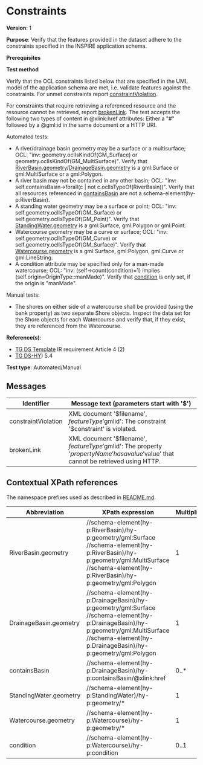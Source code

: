 # Constraints

**Version**: 1

**Purpose**: Verify that the features provided in the dataset adhere to the constraints specified in the INSPIRE application schema.

**Prerequisites**

**Test method**

Verify that the OCL constraints listed below that are specified in the UML model of the application schema are met, i.e. validate features against the constraints. For unmet constraints report [constraintViolation](#constraintViolation). 

For constraints that require retrieving a referenced resource and the resource cannot be retrieved, report [brokenLink](#brokenLink). The test accepts the following two types of content in @xlink:href attributes: Either a "#" followed by a @gml:id in the same document or a HTTP URI.

Automated tests:

* A river/drainage basin geometry may be a surface or a multisurface; OCL: "inv: geometry.oclIsKindOf(GM_Surface) or geometry.oclIsKindOf(GM_MultiSurface)". Verify that [RiverBasin.geometry](#geometryRB)/[DrainageBasin.geometry](#geometryDB) is a gml:Surface or gml:MultiSurface or a gml:Polygon.
* A river basin may not be contained in any other basin; OCL: "inv: self.containsBasin->forall(c | not c.oclIsTypeOf(RiverBasin))". Verify that all resources referenced in [containsBasin](#containsBasin) are not a schema-element(hy-p:RiverBasin).
* A standing water geometry may be a surface or point; OCL: "inv: self.geometry.oclIsTypeOf(GM_Surface) or self.geometry.oclIsTypeOf(GM_Point)". Verify that [StandingWater.geometry](#geometry1) is a gml:Surface, gml:Polygon or gml:Point. 
* Watercourse geometry may be a curve or surface; OCL: "inv: self.geometry.oclIsTypeOf(GM_Curve) or self.geometry.oclIsTypeOf(GM_Surface)". Verify that [Watercourse.geometry](#geometry2) is a gml:Surface, gml:Polygon, gml:Curve or gml:LineString.
* A condition attribute may be specified only for a man-made watercourse; OCL: "inv: (self->count(condition)=1) implies (self.origin=OriginType::manMade)". Verify that [condition](#condition) is only set, if the origin is "manMade".

Manual tests:

* The shores on either side of a watercourse shall be provided (using the bank property) as two separate Shore objects. Inspect the data set for the Shore objects for each Watercourse and verify that, if they exist, they are referenced from the Watercourse.

**Reference(s)**: 

* [TG DS Template](http://inspire.ec.europa.eu/id/ats/data-hy/3.1/hy-n-as/README#ref_TG_DS_tmpl) IR requirement Article 4 (2)
* [TG DS-HY](http://inspire.ec.europa.eu/id/ats/data-hy/3.1/hy-n-as/README#ref_TG_DS_HY)) 5.4

**Test type**: Automated/Manual

## Messages

Identifier  |  Message text (parameters start with '$')
---------------------------------------------------------- | -------------------------------------------------------------------------
constraintViolation <a name="constraintViolation"/>  |  XML document '$filename', $featureType '$gmlid': The constraint '$constraint' is violated.
brokenLink <a name="brokenLink"/>  |  XML document '$filename', $featureType '$gmlid': The property '$propertyName' has a value '$value' that cannot be retrieved using HTTP.

## Contextual XPath references

The namespace prefixes used as described in [README.md](http://inspire.ec.europa.eu/id/ats/data-hy/3.1/hy-p-as/README#namespaces).

Abbreviation                                               |  XPath expression                                       |Multiplicity       |Voidable
---------------------------------------------------------- | ------------------------------------------------------- | ------------------|----------
RiverBasin.geometry <a name="geometryRB"></a> |  //schema-element(hy-p:RiverBasin)/hy-p:geometry/gml:Surface <br> //schema-element(hy-p:RiverBasin)/hy-p:geometry/gml:MultiSurface <br> //schema-element(hy-p:RiverBasin)/hy-p:geometry/gml:Polygon    | 1 | No
DrainageBasin.geometry <a name="geometryDB"></a> |  //schema-element(hy-p:DrainageBasin)/hy-p:geometry/gml:Surface <br> //schema-element(hy-p:DrainageBasin)/hy-p:geometry/gml:MultiSurface <br> //schema-element(hy-p:DrainageBasin)/hy-p:geometry/gml:Polygon   | 1 | No
containsBasin <a name="containsBasin"></a> |  //schema-element(hy-p:DrainageBasin)/hy-p:containsBasin/@xlink:href   | 0..* | Yes
StandingWater.geometry <a name="geometry1"></a> |  //schema-element(hy-p:StandingWater)/hy-p:geometry/*               | 1 | No
Watercourse.geometry <a name="geometry2"></a> |  //schema-element(hy-p:Watercourse)/hy-p:geometry/*                   | 1 | No
condition <a name="condition"></a> |  //schema-element(hy-p:Watercourse)/hy-p:condition                               | 0..1 | Yes
